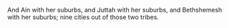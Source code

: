 And Ain with her suburbs, and Juttah with her suburbs, and Bethshemesh with her suburbs; nine cities out of those two tribes.
